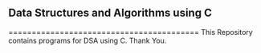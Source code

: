 
## Data Structures and Algorithms using C
=========================================
This Repository contains programs for DSA using C.
Thank You.
